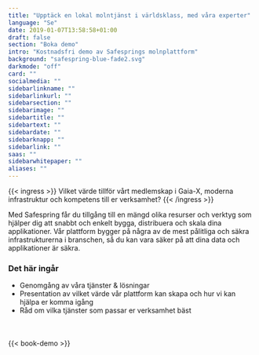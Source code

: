 ```yaml
---
title: "Upptäck en lokal molntjänst i världsklass, med våra experter"
language: "Se"
date: 2019-01-07T13:58:58+01:00
draft: false
section: "Boka demo"
intro: "Kostnadsfri demo av Safesprings molnplattform"
background: "safespring-blue-fade2.svg"
darkmode: "off"
card: ""
socialmedia: ""
sidebarlinkname: ""
sidebarlinkurl: ""
sidebarsection: ""
sidebarimage: ""
sidebartitle: ""
sidebartext: ""
sidebardate: ""
sidebarknapp: ""
sidebarlink: ""
saas: ""
sidebarwhitepaper: ""
aliases: ""
---
```


{{< ingress >}}
Vilket värde tillför vårt medlemskap i Gaia-X, moderna infrastruktur och kompetens till er verksamhet?
{{< /ingress >}}

Med Safespring får du tillgång till en mängd olika resurser och verktyg som hjälper dig att snabbt och enkelt bygga, distribuera och skala dina applikationer. Vår plattform bygger på några av de mest pålitliga och säkra infrastrukturerna i branschen, så du kan vara säker på att dina data och applikationer är säkra.

### Det här ingår

- Genomgång av våra tjänster & lösningar
- Presentation av vilket värde vår plattform kan skapa och hur vi kan hjälpa er komma igång
- Råd om vilka tjänster som passar er verksamhet bäst

<div style="margin-bottom:50px;"></div>

{{< book-demo >}}
